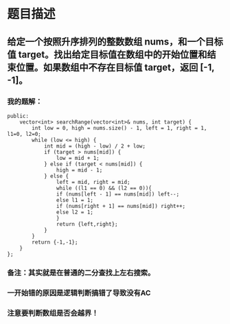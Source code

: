 # 题目描述
## 给定一个按照升序排列的整数数组 nums，和一个目标值 target。找出给定目标值在数组中的开始位置和结束位置。如果数组中不存在目标值 target，返回 [-1, -1]。
### 我的题解：
```class Solution {
public:
    vector<int> searchRange(vector<int>& nums, int target) {
        int low = 0, high = nums.size() - 1, left = 1, right = 1, l1=0, l2=0;
        while (low <= high) {
            int mid = (high - low) / 2 + low;
            if (target > nums[mid]) {
                low = mid + 1;
            } else if (target < nums[mid]) {
                high = mid - 1;    
            } else {
                left = mid, right = mid;
                while ((l1 == 0) && (l2 == 0)){
                if (nums[left - 1] == nums[mid]) left--;
                else l1 = 1;
                if (nums[right + 1] == nums[mid]) right++;
                else l2 = 1;
                }
                return {left,right};
            }    
        }
        return {-1,-1};
    }
};
```
### **备注**：其实就是在普通的二分查找上左右搜索。
### 一开始错的原因是逻辑判断搞错了导致没有AC
### 注意要判断数组是否会越界！